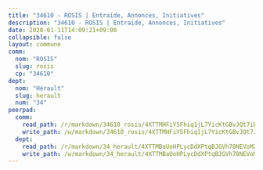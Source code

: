 ```yaml
---
title: "34610 - ROSIS | Entraide, Annonces, Initiatives"
description: "34610 - ROSIS | Entraide, Annonces, Initiatives"
date: 2020-01-11T14:09:21+09:00
collapsible: false
layout: commune
comm:
  nom: "ROSIS"
  slug: rosis
  cp: "34610"
dept:
  nom: "Hérault"
  slug: herault
  num: "34"
peerpad:
  comm:
    read_path: /r/markdown/34610_rosis/4XTTMHFiY5Fhiq1jL7YicKtGBvJQt7iEfuvFigVV1ggNj5uSL
    write_path: /w/markdown/34610_rosis/4XTTMHFiY5Fhiq1jL7YicKtGBvJQt7iEfuvFigVV1ggNj5uSL-K3TgUfi7VCusy7q9qwxyMQE2Eaz3YiVoXbetkQyUSgqpW1TquTGZahhKwqvwKX87ukAitmFUmB2ypMxVK143HetPDhNCgVyNp5M8xLqzNKta6Uwvgsjta1L2NCY8gx3AcUapqjik
  dept:
    read_path: /r/markdown/34_herault/4XTTMBaUoHPLycDdXPtqBJGVh78NEVoMZNyf8Wnh1X5DK6Ew8
    write_path: /w/markdown/34_herault/4XTTMBaUoHPLycDdXPtqBJGVh78NEVoMZNyf8Wnh1X5DK6Ew8-K3TgTd4rzWVX1F82NgGyNepGUxhqCmodCALjxNZeEdBQWQhd1NJYx1gHMW9QBLL6sN41ALXRejLsG2VetgVferfVncrvVCz47dChJvN8ouQLRMdWs4KpxKPeRYR1nspmhzdBqF8J
---
```


